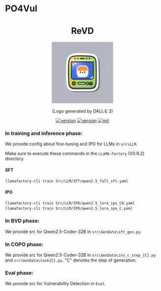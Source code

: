 # PO4Vul

<div align="center">
    <p>
    <h1>
    ReVD
    </h1>
    <img src="logo.jpg" alt="ReVD Logo" style="width: 200px; height: 200px;">
    </p>
    <p>
    (Logo generated by DALL·E 3)
    </p>
    <a href="https://github.com/ddlBoJack/MT4SSL"><img src="https://img.shields.io/badge/Platform-linux-lightgrey" alt="version"></a>
    <a href="https://github.com/ddlBoJack/MT4SSL"><img src="https://img.shields.io/badge/Python-3.11+-orange" alt="version"></a>
    <a href="https://github.com/ddlBoJack/MT4SSL"><img src="https://img.shields.io/badge/License-MIT-red.svg" alt="mit"></a>
</div>

### In training and inference phase:
We provide config about fine-tuning and IPO for LLMs in `src\LLM`.

Make sure to execute these commands in the `LLaMA-Factory` (V0.9.2) directory.

#### SFT

```bash
llamafactory-cli train Src/LLM/SFT/qwen2.5_full_sft.yaml
```

#### IPO

```bash
llamafactory-cli train Src/LLM/IPO/qwen2.5_lora_ipo_C0.yaml
llamafactory-cli train Src/LLM/IPO/qwen2.5_lora_ipo_C.yaml
```

### In BVD phase:
We provide src for Qwen2.5-Coder-32B in `src\GenData\sft_gen.py`.

### In COPO phase:
We provide src for Qwen2.5-Coder-32B in `src\GenData\ins_c_step_{C}.py` and `src\GenData\task{C}.py`. "C" denotes the step of generation.

### Eval phase:
We provide src for Vulnerability Detection in `Eval`.
